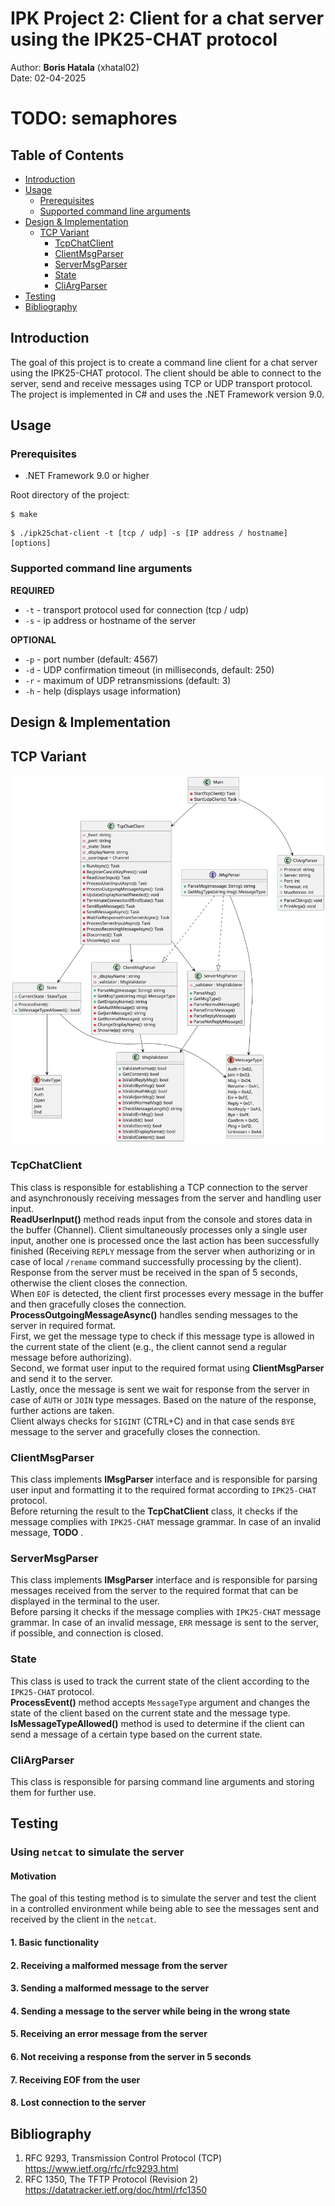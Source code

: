 # IPK Project 2: Client for a chat server using the IPK25-CHAT protocol

Author: **Boris Hatala** (xhatal02) \
Date: 02-04-2025

# TODO: semaphores

## Table of Contents
- [Introduction](#introduction)
- [Usage](#usage)
  - [Prerequisites](#prerequisites)
  - [Supported command line arguments](#supported-command-line-arguments)
- [Design & Implementation](#design)
  - [TCP Variant](#tcp-variant)
    - [TcpChatClient](#tcpchatclient)
    - [ClientMsgParser](#clientmsgparser)
    - [ServerMsgParser](#servermsgparser)
    - [State](#state)
    - [CliArgParser](#cliargparser)
- [Testing](#testing)
- [Bibliography](#bibliography)

## Introduction

The goal of this project is to create a command line client for a chat server using the IPK25-CHAT protocol. 
The client should be able to connect to the server, send and receive messages using TCP or UDP transport protocol.
The project is implemented in C# and uses the .NET Framework version 9.0.

## Usage

### Prerequisites
- .NET Framework 9.0 or higher

Root directory of the project:
```
$ make
``` 
```
$ ./ipk25chat-client -t [tcp / udp] -s [IP address / hostname] [options]
```

### Supported command line arguments
**REQUIRED**
- `-t` - transport protocol used for connection (tcp / udp) 
- `-s` - ip address or hostname of the server

**OPTIONAL**
- `-p` - port number (default: 4567)
- `-d` - UDP confirmation timeout (in milliseconds, default: 250)
- `-r` - maximum of UDP retransmissions (default: 3)
- `-h` - help (displays usage information)

## Design & Implementation
## TCP Variant
![TCP Class Diagram](./Doc/tcp_class_diagram.png)

### TcpChatClient

This class is responsible for establishing a TCP connection to the server and asynchronously receiving messages
from the server and handling user input. \
**ReadUserInput()** method reads input from the console and stores data in the buffer (Channel).
Client simultaneously processes only a single user input, another one is processed once the last 
action has been successfully finished (Receiving `REPLY` message from the server when authorizing 
or in case of local `/rename` command successfully processing by the client). \
Response from the server must be received in the span of 5 seconds, otherwise the client closes the connection. \
When `EOF` is detected, the client first processes every message in the buffer and then gracefully closes the connection. \
**ProcessOutgoingMessageAsync()** handles sending messages to the server in required format. \
First, we get the message type to check if this message type is allowed in the current state of the client
(e.g., the client cannot send a regular message before authorizing). \
Second, we format user input to the required format using **ClientMsgParser** and send it to the server. \
Lastly, once the message is sent we wait for response from the server in case of `AUTH` or 
`JOIN` type messages. Based on the nature of the response, further actions are taken. \
Client always checks for `SIGINT` (CTRL+C) and in that case sends `BYE` message to the server 
and gracefully closes the connection.

### ClientMsgParser
This class implements **IMsgParser** interface and is responsible for parsing user input and formatting it to the required format according to `IPK25-CHAT` protocol. \
Before returning the result to the **TcpChatClient** class, it checks if the message complies
with `IPK25-CHAT` message grammar. In case of an invalid message, **TODO** .

### ServerMsgParser
This class implements **IMsgParser** interface and is responsible for parsing messages received from the server to the required format
that can be displayed in the terminal to the user. \
Before parsing it checks if the message complies with `IPK25-CHAT` message grammar. In case of an invalid message,
`ERR` message is sent to the server, if possible, and connection is closed.

### State

This class is used to track the current state of the client according to the `IPK25-CHAT` protocol. \
**ProcessEvent()** method accepts `MessageType` argument and changes the state of the client based on the current state and the message type. \
**IsMessageTypeAllowed()** method is used to determine if the client can send a message of a certain type based on the current state.

### CliArgParser
This class is responsible for parsing command line arguments and storing them for further use.

## Testing

### Using `netcat` to simulate the server
#### Motivation
The goal of this testing method is to simulate the server and test the client in a controlled environment while
being able to see the messages sent and received by the client in the `netcat`.

#### 1. Basic functionality

#### 2. Receiving a malformed message from the server

#### 3. Sending a malformed message to the server

#### 4. Sending a message to the server while being in the wrong state

#### 5. Receiving an error message from the server

#### 6. Not receiving a response from the server in 5 seconds

#### 7. Receiving EOF from the user

#### 8. Lost connection to the server

## Bibliography
1. RFC 9293, Transmission Control Protocol (TCP) https://www.ietf.org/rfc/rfc9293.html
2. RFC 1350, The TFTP Protocol (Revision 2) https://datatracker.ietf.org/doc/html/rfc1350
